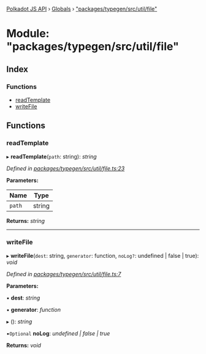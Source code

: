 [Polkadot JS API](../README.md) › [Globals](../globals.md) › ["packages/typegen/src/util/file"](_packages_typegen_src_util_file_.md)

# Module: "packages/typegen/src/util/file"

## Index

### Functions

* [readTemplate](_packages_typegen_src_util_file_.md#readtemplate)
* [writeFile](_packages_typegen_src_util_file_.md#writefile)

## Functions

###  readTemplate

▸ **readTemplate**(`path`: string): *string*

*Defined in [packages/typegen/src/util/file.ts:23](https://github.com/polkadot-js/api/blob/5adc846e4/packages/typegen/src/util/file.ts#L23)*

**Parameters:**

Name | Type |
------ | ------ |
`path` | string |

**Returns:** *string*

___

###  writeFile

▸ **writeFile**(`dest`: string, `generator`: function, `noLog?`: undefined | false | true): *void*

*Defined in [packages/typegen/src/util/file.ts:7](https://github.com/polkadot-js/api/blob/5adc846e4/packages/typegen/src/util/file.ts#L7)*

**Parameters:**

▪ **dest**: *string*

▪ **generator**: *function*

▸ (): *string*

▪`Optional`  **noLog**: *undefined | false | true*

**Returns:** *void*
